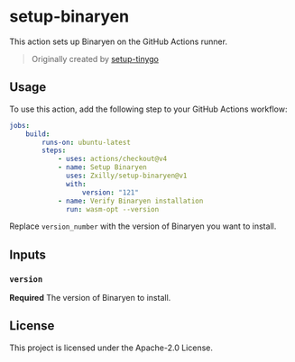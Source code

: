 # setup-binaryen

This action sets up Binaryen on the GitHub Actions runner. 

> Originally created by [setup-tinygo](https://github.com/acifani/setup-tinygo)

## Usage

To use this action, add the following step to your GitHub Actions workflow:

```yaml
jobs:
    build:
        runs-on: ubuntu-latest
        steps:
            - uses: actions/checkout@v4
            - name: Setup Binaryen
              uses: Zxilly/setup-binaryen@v1
              with:
                  version: "121"
            - name: Verify Binaryen installation
              run: wasm-opt --version
```

Replace `version_number` with the version of Binaryen you want to install.

## Inputs

### `version`

**Required** The version of Binaryen to install.

## License

This project is licensed under the Apache-2.0 License.
